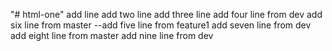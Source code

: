 "# html-one" 
add line
add two line
add three line
add four line from dev
add six line from master
--add five line from feature1
add seven line from dev
add eight line from master
add nine line from dev